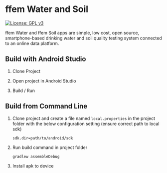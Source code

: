 ffem Water and Soil
===================

[![License: GPL v3](https://img.shields.io/badge/License-GPL%20v3-blue.svg)](http://www.gnu.org/licenses/gpl-3.0)

ffem Water and ffem Soil apps are simple, low cost, open source, smartphone-based drinking water and soil quality testing system connected to an online data platform.


Build with Android Studio
-------------------------

1. Clone Project

2. Open project in Android Studio

3. Build / Run


Build from Command Line
-----------------------

1. Clone project and create a file named `local.properties` in the project folder with
   the below configuration setting (ensure correct path to local sdk)

    ```
    sdk.dir=path/to/android/sdk
    ```

2. Run build command in project folder

    ```
    gradlew assembleDebug
    ```

3. Install apk to device



